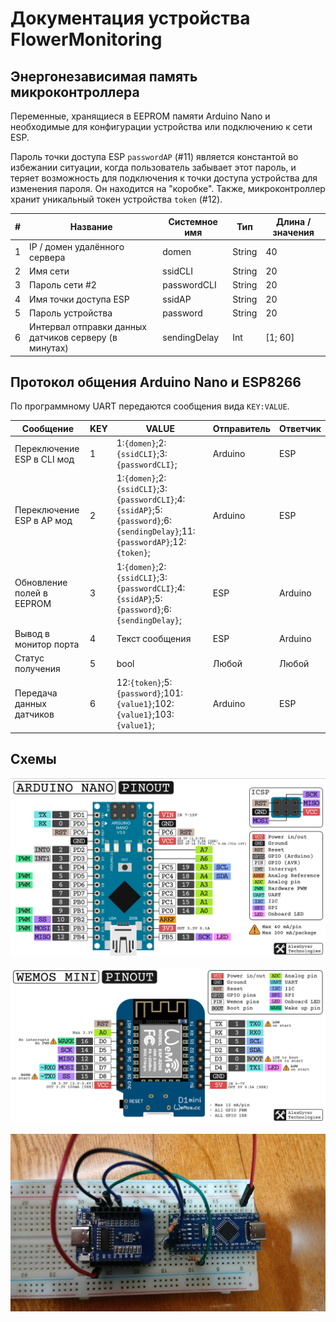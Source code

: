 # Документация устройства FlowerMonitoring 

## Энергонезависимая память микроконтроллера

Переменные, хранящиеся в EEPROM памяти Arduino Nano и необходимые для конфигурации устройства или подключению к сети ESP.

Пароль точки доступа ESP `passwordAP` (#11) является константой во избежании ситуации, когда пользователь забывает этот пароль, и теряет возможность для подключения к точки доступа устройства для изменения пароля. Он находится на "коробке". Также, микроконтроллер хранит уникальный токен устройства `token` (#12).

| # | Название | Системное имя | Тип | Длина / значения |
|---|----------|---------------|-----|-------|
| 1 | IP / домен удалённого сервера | domen | String | 40 |
| 2 | Имя сети | ssidCLI | String | 20 |
| 3 | Пароль сети #2 | passwordCLI | String | 20 |
| 4 | Имя точки доступа ESP | ssidAP | String | 20 |
| 5 | Пароль устройства | password | String | 20 |
| 6 | Интервал отправки данных датчиков серверу (в минутах) | sendingDelay | Int | [1; 60] |

## Протокол общения Arduino Nano и ESP8266

По программному UART передаются сообщения вида `KEY:VALUE`.

| Сообщение | KEY | VALUE | Отправитель | Ответчик |
|-----------|-----|-------|-------------|----------|
| Переключение ESP в CLI мод | 1 | 1:`{domen}`;2:`{ssidCLI}`;3:`{passwordCLI}`; | Arduino | ESP |
| Переключение ESP в AP мод | 2 | 1:`{domen}`;2:`{ssidCLI}`;3:`{passwordCLI}`;4:`{ssidAP}`;5:`{password}`;6:`{sendingDelay}`;11:`{passwordAP}`;12:`{token}`; | Arduino | ESP |
| Обновление полей в EEPROM | 3 | 1:`{domen}`;2:`{ssidCLI}`;3:`{passwordCLI}`;4:`{ssidAP}`;5:`{password}`;6:`{sendingDelay}`; | ESP | Arduino |
| Вывод в монитор порта | 4 | Текст сообщения | ESP | Arduino |
| Статус получения | 5 | bool | Любой | Любой |
| Передача данных датчиков | 6 | 12:`{token}`;5:`{password}`;101:`{value1}`;102:`{value1}`;103:`{value1}`; | Arduino | ESP |

## Схемы

![Arduino Nano](images/nano.png)

![ESP8266](images/esp.png)

![Scheme](images/scheme.png)